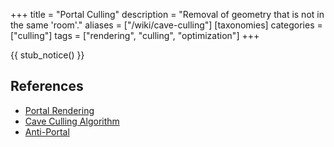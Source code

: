 +++
title = "Portal Culling"
description = "Removal of geometry that is not in the same 'room'."
aliases = ["/wiki/cave-culling"]
[taxonomies]
categories = ["culling"]
tags = ["rendering", "culling", "optimization"]
+++

{{ stub_notice() }}

## References

- [Portal Rendering](https://en.wikipedia.org/wiki/Portal_rendering)
- [Cave Culling Algorithm](https://tomcc.github.io/2014/08/31/visibility-1.html)
- [Anti-Portal](https://en.wikipedia.org/wiki/Antiportal)
